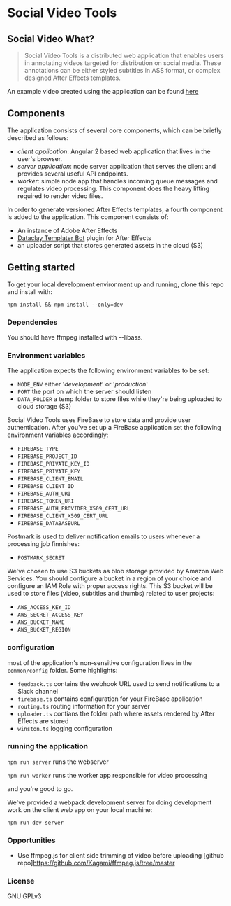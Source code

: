 # Social Video Tools

## Social Video What?
>Social Video Tools is a distributed web application that enables users in annotating videos targeted for distribution on social media. These annotations can be either styled subtitles in ASS format, or complex designed After Effects templates.

An example video created using the application can be found [here](https://social-video-tools.s3.amazonaws.com/projects/-K_KARkiKn3jT8vuzfak/render.mp4)

## Components
The application consists of several core components, which can be briefly described as follows:

* _client application_: Angular 2 based web application that lives in the user's browser.
* _server application_: node server application that serves the client and provides several useful API endpoints.
* _worker_: simple node app that handles incoming queue messages and regulates video processing. This component does the heavy lifting required to render video files. 

In order to generate versioned After Effects templates, a fourth component is added to the application. This component consists of:
* An instance of Adobe After Effects
* [Dataclay Templater Bot](http://dataclay.com/) plugin for After Effects
* an uploader script that stores generated assets in the cloud (S3)

## Getting started

To get your local development environment up and running, clone this repo and install with:

`npm install && npm install --only=dev`

### Dependencies 

You should have ffmpeg installed with --libass.

### Environment variables
The application expects the following environment variables to be set:
* `NODE_ENV` either '_development_' or '_production_'
* `PORT` the port on which the server should listen
* `DATA_FOLDER` a temp folder to store files while they're being uploaded to cloud storage (S3)

Social Video Tools uses FireBase to store data and provide user authentication. After you've set up a FireBase application set the following environment variables accordingly:

* `FIREBASE_TYPE`
* `FIREBASE_PROJECT_ID`
* `FIREBASE_PRIVATE_KEY_ID`
* `FIREBASE_PRIVATE_KEY`
* `FIREBASE_CLIENT_EMAIL`
* `FIREBASE_CLIENT_ID`
* `FIREBASE_AUTH_URI`
* `FIREBASE_TOKEN_URI`
* `FIREBASE_AUTH_PROVIDER_X509_CERT_URL`
* `FIREBASE_CLIENT_X509_CERT_URL`
* `FIREBASE_DATABASEURL`

Postmark is used to deliver notification emails to users whenever a processing job finnishes:
    
* `POSTMARK_SECRET`

We've chosen to use S3 buckets as blob storage provided by Amazon Web Services. You should configure a bucket in a region of your choice and configure an IAM Role with proper access rights. This S3 bucket will be used to store files (video, subtitles and thumbs) related to user projects:

* `AWS_ACCESS_KEY_ID`
* `AWS_SECRET_ACCESS_KEY`
* `AWS_BUCKET_NAME`
* `AWS_BUCKET_REGION`

### configuration

most of the application's non-sensitive configuration lives in the `common/config` folder. Some highlights:

* `feedback.ts` contains the webhook URL used to send notifications to a Slack channel
* `firebase.ts` contains configuration for your FireBase application
* `routing.ts` routing information for your server
* `uploader.ts` contians the folder path where assets rendered by After Effects are stored
* `winston.ts` logging configuration

### running the application

`npm run server` runs the webserver

`npm run worker` runs the worker app responsible for video processing

and you're good to go.

We've provided a webpack development server for doing development work on the client web app on your local machine:

`npm run dev-server`

### Opportunities

* Use ffmpeg.js for client side trimming of video before uploading [github repo]https://github.com/Kagami/ffmpeg.js/tree/master

### License
GNU GPLv3
